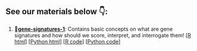 ## See our materials below 👇:
1. 💊**[gene-signatures-1](https://htmlpreview.github.io/?https://github.com/CellDiscoveryNetwork/teaching-resources/blob/main/gene-signatures-1/gene-signatures-R.html)**: Contains basic concepts on what are gene signatures and how should we score, interpret, and interrogate them!
   [[R html](https://htmlpreview.github.io/?https://github.com/CellDiscoveryNetwork/teaching-resources/blob/gh-pages/gene-signatures-1/gene-signatures-R.html)]
   [[Python html](https://htmlpreview.github.io/?https://github.com/CellDiscoveryNetwork/teaching-resources/blob/gh-pages/gene-signatures-1/gene-signatures-py.html)]
   [[R code](https://github.com/CellDiscoveryNetwork/teaching-resources/blob/gh-pages/gene-signatures-1/gene-signatures-R.qmd)]
   [[Python code](https://github.com/CellDiscoveryNetwork/teaching-resources/blob/gh-pages/gene-signatures-1/gene-signatures-py.ipynb)]
